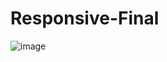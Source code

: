 # Responsive-Final
![image](https://user-images.githubusercontent.com/127770697/235269603-29e3724d-9b0a-408a-b8dd-9f1d751970af.png)
